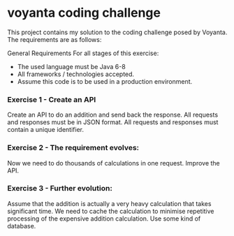 # voyanta coding challenge

This project contains my solution to the coding challenge posed by Voyanta. The requirements are as follows:

General Requirements
For all stages of this exercise:
-	The used language must be Java 6-8
-	All frameworks / technologies accepted.
-	Assume this code is to be used in a production environment.

### Exercise 1 - Create an API
Create an API to do an addition and send back the response. All requests and responses must be in JSON format. All requests and responses must contain a unique identifier.

### Exercise 2 - The requirement evolves:
Now we need to do thousands of calculations in one request. Improve the API.

### Exercise 3 - Further evolution:  
Assume that the addition is actually a very heavy calculation that takes significant time. We need to cache the calculation to minimise repetitive processing of the expensive addition calculation. Use some kind of  database.
